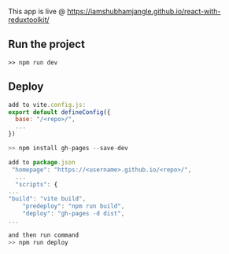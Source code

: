 This app is live @ https://iamshubhamjangle.github.io/react-with-reduxtoolkit/

## Run the project

```
>> npm run dev
```

## Deploy

```js
add to vite.config.js:
export default defineConfig({
  base: "/<repo>/",
  ...
})

>> npm install gh-pages --save-dev

add to package.json
 "homepage": "https://<username>.github.io/<repo>/",
  ...
  "scripts": {
...
"build": "vite build",
    "predeploy": "npm run build",
    "deploy": "gh-pages -d dist",
...

and then run command
>> npm run deploy
```
